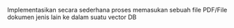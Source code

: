 Implementasikan secara sederhana proses memasukan sebuah file PDF/File dokumen jenis lain ke dalam suatu vector DB